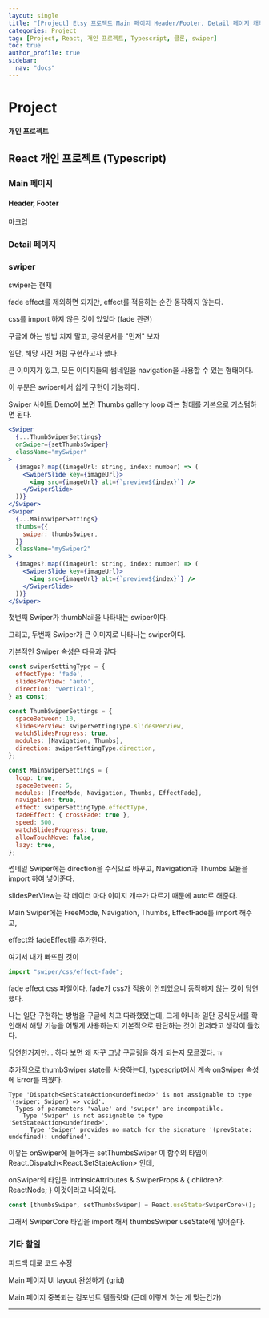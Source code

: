 ```yaml
---
layout: single
title: "[Project] Etsy 프로젝트 Main 페이지 Header/Footer, Detail 페이지 캐러셀"
categories: Project
tag: [Project, React, 개인 프로젝트, Typescript, 클론, swiper]
toc: true
author_profile: true
sidebar:
  nav: "docs"
---
```


# Project

**개인 프로젝트**

## React 개인 프로젝트 (Typescript)

### Main 페이지

#### Header, Footer

마크업

### Detail 페이지

### swiper

swiper는 현재

fade effect를 제외하면 되지만, effect를 적용하는 순간 동작하지 않는다.

css를 import 하지 않은 것이 있었다 (fade 관련)

구글에 하는 방법 치지 말고, 공식문서를 "먼저" 보자

일단, 해당 사진 처럼 구현하고자 했다.

큰 이미지가 있고, 모든 이미지들의 썸네일을 navigation을 사용할 수 있는 형태이다.

이 부분은 swiper에서 쉽게 구현이 가능하다.

Swiper 사이트 Demo에 보면 Thumbs gallery loop 라는 형태를 기본으로 커스텀하면 된다.

```jsx
<Swiper
  {...ThumbSwiperSettings}
  onSwiper={setThumbsSwiper}
  className="mySwiper"
>
  {images?.map((imageUrl: string, index: number) => (
    <SwiperSlide key={imageUrl}>
      <img src={imageUrl} alt={`preview${index}`} />
    </SwiperSlide>
  ))}
</Swiper>
<Swiper
  {...MainSwiperSettings}
  thumbs={{
    swiper: thumbsSwiper,
  }}
  className="mySwiper2"
>
  {images?.map((imageUrl: string, index: number) => (
    <SwiperSlide key={imageUrl}>
      <img src={imageUrl} alt={`preview${index}`} />
    </SwiperSlide>
  ))}
</Swiper>
```

첫번째 Swiper가 thumbNail을 나타내는 swiper이다.

그리고, 두번째 Swiper가 큰 이미지로 나타나는 swiper이다.

기본적인 Swiper 속성은 다음과 같다

```jsx
const swiperSettingType = {
  effectType: 'fade',
  slidesPerView: 'auto',
  direction: 'vertical',
} as const;

const ThumbSwiperSettings = {
  spaceBetween: 10,
  slidesPerView: swiperSettingType.slidesPerView,
  watchSlidesProgress: true,
  modules: [Navigation, Thumbs],
  direction: swiperSettingType.direction,
};

const MainSwiperSettings = {
  loop: true,
  spaceBetween: 5,
  modules: [FreeMode, Navigation, Thumbs, EffectFade],
  navigation: true,
  effect: swiperSettingType.effectType,
  fadeEffect: { crossFade: true },
  speed: 500,
  watchSlidesProgress: true,
  allowTouchMove: false,
  lazy: true,
};
```

썸네일 Swiper에는 direction을 수직으로 바꾸고, Navigation과 Thumbs 모듈을 import 하여 넣어준다.

slidesPerView는 각 데이터 마다 이미지 개수가 다르기 때문에 auto로 해준다.

Main Swiper에는 FreeMode, Navigation, Thumbs, EffectFade를 import 해주고,

effect와 fadeEffect를 추가한다.

여기서 내가 빠뜨린 것이

```jsx
import "swiper/css/effect-fade";
```

fade effect css 파일이다. fade가 css가 적용이 안되었으니 동작하지 않는 것이 당연했다.

나는 일단 구현하는 방법을 구글에 치고 따라했었는데, 그게 아니라 일단 공식문서를 확인해서 해당 기능을 어떻게 사용하는지 기본적으로 판단하는 것이 먼저라고 생각이 들었다.

당연한거지만... 하다 보면 왜 자꾸 그냥 구글링을 하게 되는지 모르겠다. ㅠ

추가적으로 thumbSwiper state를 사용하는데, typescript에서 계속 onSwiper 속성에 Error를 띄웠다.

```
Type 'Dispatch<SetStateAction<undefined>>' is not assignable to type '(swiper: Swiper) => void'.
  Types of parameters 'value' and 'swiper' are incompatible.
    Type 'Swiper' is not assignable to type 'SetStateAction<undefined>'.
      Type 'Swiper' provides no match for the signature '(prevState: undefined): undefined'.
```

이유는 onSwiper에 들어가는 setThumbsSwiper 이 함수의 타입이 React.Dispatch<React.SetStateAction<undefined>> 인데,

onSwiper의 타입은 IntrinsicAttributes & SwiperProps & { children?: ReactNode; } 이것이라고 나와있다.

```jsx
const [thumbsSwiper, setThumbsSwiper] = React.useState<SwiperCore>();
```

그래서 SwiperCore 타입을 import 해서 thumbsSwiper useState에 넣어준다.

### 기타 할일

피드백 대로 코드 수정

Main 페이지 UI layout 완성하기 (grid)

Main 페이지 중복되는 컴포넌트 템플릿화 (근데 이렇게 하는 게 맞는건가)

<hr>
